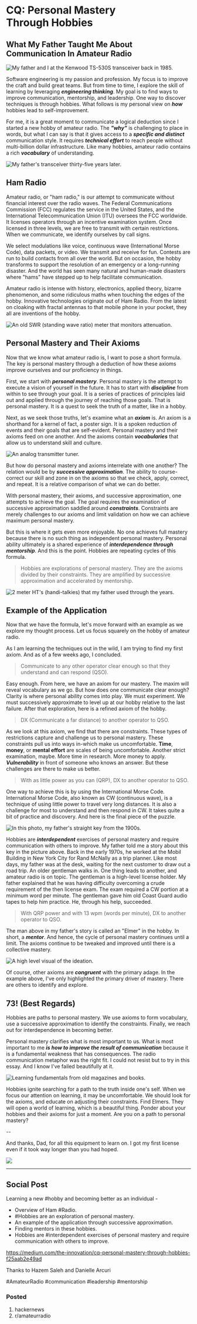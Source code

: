 # CQ: Personal Mastery Through Hobbies
## What My Father Taught Me About Communication In Amateur Radio

![My father and I at the Kenwood TS-530S transceiver back in 1985.](images/10-01.jpeg)

Software engineering is my passion and profession. My focus is to improve the craft and build great teams. But from time to time, I explore the skill of learning by leveraging ***engineering thinking***. My goal is to find ways to improve communication, mentorship, and leadership. One way to discover techniques is through hobbies. What follows is my personal view on ***how*** hobbies lead to self-improvement.

For me, it is a great moment to communicate a logical deduction since I started a new hobby of amateur radio. The ***"why"*** is challenging to place in words, but what I can say is that it gives access to a ***specific and distinct*** communication style. It requires ***technical effort*** to reach people without multi-billion dollar infrastructure. Like many hobbies, amateur radio contains a rich ***vocabulary*** of understanding.

![My father's transceiver thirty-five years later.](images/10-02.jpeg)

## Ham Radio

Amateur radio, or "ham radio," is our attempt to communicate without financial interest over the radio waves. The Federal Communications Commission (FCC) regulates the service in the United States, and the International Telecommunication Union (ITU) oversees the FCC worldwide. It licenses operators through an incentive examination system. Once licensed in three levels, we are free to transmit with certain restrictions. When we communicate, we identify ourselves by call signs.

We select modulations like voice, continuous wave (International Morse Code), data packets, or video. We transmit and receive for fun. Contests are run to build contacts from all over the world. But on occasion, the hobby transforms to support the resolution of an emergency or a long-running disaster. And the world has seen many natural and human-made disasters where "hams" have stepped up to help facilitate communication.

Amateur radio is intense with history, electronics, applied theory, bizarre phenomenon, and some ridiculous maths when touching the edges of the hobby. Innovative technologies originate out of Ham Radio. From the latest on cloaking with fractal antennas to that mobile phone in your pocket, they all are inventions of the hobby.

![An old SWR (standing wave ratio) meter that monitors attenuation.](images/10-03.jpeg)

## Personal Mastery and Their Axioms

Now that we know what amateur radio is, I want to pose a short formula. The key is personal mastery through a deduction of how these axioms improve ourselves and our proficiency in things.

First, we start with ***personal mastery***. Personal mastery is the attempt to execute a vision of yourself in the future. It has to start with ***discipline*** from within to see through your goal. It is a series of practices of principles laid out and applied through the journey of reaching those goals. That is personal mastery. It is a quest to seek the truth of a matter, like in a hobby.

Next, as we seek those truths, let's examine what an ***axiom*** is. An axiom is a shorthand for a kernel of fact, a poster sign. It is a spoken reduction of events and their goals that are self-evident. Personal mastery and their axioms feed on one another. And the axioms contain ***vocabularies*** that allow us to understand skill and culture.

![An analog transmitter tuner.](images/10-04.jpeg)

But how do personal mastery and axioms interrelate with one another? The relation would be by ***successive approximation***. The ability to course-correct our skill and zone in on the axioms so that we check, apply, correct, and repeat. It is a relative comparison of what we can do better.

With personal mastery, their axioms, and successive approximation, one attempts to achieve the goal. The goal requires the examination of successive approximation saddled around ***constraints***. Constraints are merely challenges to our axioms and limit validation on how we can achieve maximum personal mastery.

But this is where it gets even more enjoyable. No one achieves full mastery because there is no such thing as independent personal mastery. Personal ability ultimately is a shared experience of ***interdependence through mentorship***. And this is the point. Hobbies are repeating cycles of this formula.

> Hobbies are explorations of personal mastery. They are the axioms divided by their constraints. They are amplified by successive approximation and accelerated by mentorship.

![2 meter HT's (handi-talkies) that my father used through the years.](images/10-05.jpeg)

## Example of the Application

Now that we have the formula, let's move forward with an example as we explore my thought process. Let us focus squarely on the hobby of amateur radio.

As I am learning the techniques out in the wild, I am trying to find my first axiom. And as of a few weeks ago, I concluded.

> Communicate to any other operator clear enough so that they understand and can respond (QSO).

Easy enough. From here, we have an axiom for our mastery. The maxim will reveal vocabulary as we go. But how does one communicate clear enough? Clarity is where personal ability comes into play. We must experiment. We must successively approximate to level up at our hobby relative to the last failure. After that exploration, here is a refined axiom of the hobby.

> DX (Communicate a far distance) to another operator to QSO.

As we look at this axiom, we find that there are constraints. These types of restrictions capture and challenge us to personal mastery. These constraints pull us into ways in-which make us uncomfortable. **Time**, **money**, or **mental effort** are scales of being uncomfortable. Another strict examination, maybe. More time in research. More money to apply. ***Vulnerability*** in front of someone who knows an answer. But these challenges are there to make us better.

> With as little power as you can (QRP), DX to another operator to QSO.

One way to achieve this is by using the International Morse Code. International Morse Code, also known as CW (continuous wave), is a technique of using little power to travel very long distances. It is also a challenge for most to understand and then respond in CW. It takes quite a bit of practice and discovery. And here is the final piece of the puzzle.

![In this photo, my father's straight key from the 1900s.](images/10-06.jpeg)

Hobbies are ***interdependent*** exercises of personal mastery and require communication with others to improve. My father told me a story about this key in the picture above. Back in the early 1970s, he worked at the Mobil Building in New York City for Rand McNally as a trip planner. Like most days, my father was at the desk, waiting for the next customer to draw out a road trip. An older gentleman walks in. One thing leads to another, and amateur radio is on topic. The gentleman is a high-level license holder. My father explained that he was having difficulty overcoming a crude requirement of the then license exam. The exam required a CW portion at a minimum word per minute. The gentleman gave him old Coast Guard audio tapes to help him practice. He, through his help, succeeded.

> With QRP power and with 13 wpm (words per minute), DX to another operator to QSO.

The man above in my father's story is called an "Elmer" in the hobby. In short, a ***mentor***. And hence, the cycle of personal mastery continues until a limit. The axioms continue to be tweaked and improved until there is a collective mastery.

![A high level visual of the ideation.](images/10-07.jpeg)

Of course, other axioms are ***congruent*** with the primary adage. In the example above, I've only highlighted the primary driver of mastery. There are others to identify and explore.

## 73! (Best Regards)

Hobbies are paths to personal mastery. We use axioms to form vocabulary, use a successive approximation to identify the constraints. Finally, we reach out for interdependence in becoming better.

Personal mastery clarifies what is most important to us. What is most important to me ***is how to improve the result of communication*** because it is a fundamental weakness that has consequences. The radio communication metaphor was the right fit. I could not resist but to try in this essay. And I know I've failed beautifully at it.

![Learning fundamentals from old magazines and books.](images/10-08.jpeg)

Hobbies ignite searching for a path to the truth inside one's self. When we focus our attention on learning, it may be uncomfortable. We should look for the axioms, and educate on adjusting their constraints. Find Elmers. They will open a world of learning, which is a beautiful thing. Ponder about your hobbies and their axioms for just a moment. Are you on a path to personal mastery?

--

And thanks, Dad, for all this equipment to learn on. I got my first license even if it took way longer than you had hoped.

![](images/10-09.png)

---

## Social Post

Learning a new #hobby and becoming better as an individual -

- Overview of Ham #Radio.
- #Hobbies are an exploration of personal mastery.
- An example of the application through successive approximation.
- Finding mentors in these hobbies.
- Hobbies are #interdependent exercises of personal mastery and require communication with others to improve.

https://medium.com/the-innovation/cq-personal-mastery-through-hobbies-f25aab2e49ad

Thanks to Hazem Saleh and Danielle Arcuri

#AmateurRadio #communication #leadership #mentorship 

### Posted

1. hackernews
1. r/amateurradio
